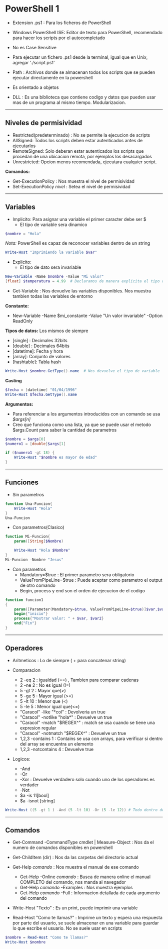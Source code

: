 # PowerShell 1

- Extension .ps1 : Para los ficheros de PowerShell
- Windows PowerShell ISE: Editor de texto para PowerShell, recomendado para hacer los scripts por el autocompletado
- No es Case Sensitive
- Para ejecutar un fichero .ps1 desde la terminal, igual que en Unix, agregar './script.ps1'
- Path : Archivos donde se almacenan todos los scripts que se pueden ejecutar directamente en la powershell
- Es orientado a objetos

- DLL : Es una biblioteca que contiene codigo y datos que pueden usar mas de un programa al mismo tiempo. Modularizacion.

---
## Niveles de permisividad

- Restricted(predeterminado) : No se permite la ejecucion de scripts
- AllSigned: Todos los scripts deben estar autenticados antes de ejecutarlos
- RemoteSigned: Solo deberan estar autenticados los scripts que procedan de una ubicacion remota, por ejemplos los desacargados
- Unrestricted: Opcion menos recomendada, ejecutara cualquier script.

**Comandos:**
- Get-ExecutionPolicy : Nos muestra el nivel de permisividad
- Set-ExecutionPolicy *nivel* : Setea el nivel de permisividad

---
## Variables

- Implicito: Para asignar una variable el primer caracter debe ser $ 
	- El tipo de variable sera dinamico
```Powershell
$nombre = "Hola"
```
*Nota:* PowerShell es capaz de reconocer variables dentro de un string

```PowerShell
Write-Host "Imprimiendo la variable $var"
```

- Explicito: 
	- El tipo de dato sera invariable
```PowerShell
New-Variable -Name $nombre -Value "Mi valor" 
[float] $temperatura = 4.99  # Declaramos de manera explicita el tipo de variable, y no podra almacenar otro tipo de dato
```

- Get-Variable : Nos devuelve las variables disponibles. Nos muestra tambien todas las variables de entorno

**Constante:**
- New-Variable -Name $mi_constante -Value "Un valor invariable" -Option ReadOnly

**Tipos de datos:** Los mismos de siempre 
- \[single] : Decimales 32bits
- \[double] : Decimales 64bits
- \[datetime]: Fecha y hora
- \[array]: Conjunto de valores
- \[hashtable]: Tabla hash

```PowerShell
Write-Host $nombre.GetType().name  # Nos devuelve el tipo de variable
```

**Casting**
```PowerShell
$fecha = [datetime] "01/04/1996"
Write-Host $fecha.GetType().name
```

**Argumentos:**
- Para referenciar a los argumentos introducidos con un comando se usa *$args\[n]* 
- Creo que funciona como una lista, ya que se puede usar el metodo $args.Count para saber la cantidad de parametros

```powershell
$nombre = $args[0]
$numero1 = [double]$args[1]

if ($numero1 -gt 18) {
	Write-Host "$nombre es mayor de edad"
}
```

---
## Funciones

- Sin parametros
```powershell
function Una-Funcion{
	Write-Host "Hola"
}
Una-Funcion
```

- Con parametros(Clasico)
```powershell
function Mi-Funcion{
	param([String]$Nombre)

	Write-Host "Hola $Nombre"
}
Mi-Funcion -Nombre "Jesus"
```

- Con parametros
	- Mandatory=$true : El primer parametro sera obligatorio
	- ValueFromPipeLine=$true : Puede aceptar como parametro el output de otro comando
	- Begin, process y end son el orden de ejecucion de el codigo
```PowerShell
function funcion1
{
	param([Parameter(Mandatory=$true, ValueFromPipeLine=$true)]$var,$var2)
	begin{"inicio"}
	process{"Mostrar valor: " + $var, $var2}
	end{"Fin"}
}
```


---
## Operadores

- Aritmeticos : Lo de siempre ( + para concatenar string)
- Comparacion 
	- 2 -eq 2 : igualdad (\==) , Tambien para comparar cadenas
	- 2 -ne 2 : No es igual (!=)
	- 5 -gt 2 : Mayor que(>)
	- 5 -ge 5 : Mayor igual (>=)
	- 5 -lt 10 : Menor que (<)
	- 5 -le 5 : Menor igual que(<=)
	- "Caracol" -like "\*col" : Devolveria un true
	- "Caracol" -notlike "hola\*" : Devuelve un true
	- "Caracol" -match "$REGEX^" : match se usa cuando se tiene una expresion regular
	- "Caracol" -notmatch "$REGEX^" : Devuelve un true
	- 1,2,3 -contains 1 : Contains se usa con arrays, para verificar si dentro del array se encuentra un elemento
	- 1,2,3 -notcontains 4 : Devuelve true

- Logicos: 
	- -And
	- -Or
	- -Xor : Devuelve verdadero solo cuando uno de los operadores es verdader
	- -Not
	- $a -is 11\[bool]
	- $a -isnot \[string] 

```PowerShell
Write-Host ((5 -gt 1 ) -And (5 -lt 10) -Or (5 -le 12)) # Todo dentro de parentesis
```

---
## Comandos

- Get-Command -CommandType cmdlet | Measure-Object : Nos da el numero de comandos disponibles en powershell
- Get-ChildItem (dir) : Nos da las carpetas del directorio actual
- Get-Help *comando* : Nos muestra el manual de ese comando
	- Get-Help -Online *comando* : Busca de manera online el manual COMPLETO del comando, nos manda al navegador
	- Get-Help *comando* -Examples : Nos muestra ejemplos
	- Get-Help *comando* -Full : Informacion detallada de cada argumento del comando

- Write-Host "Texto" : Es un print, puede imprimir una variable
- Read-Host "Como te llamas?" : Imprime un texto y espera una respuesta por parte del usuario, se suele almacenar en una variable para guardar lo que escribe el usuario. No se suele usar en scripts

```PowerShell
$nombre = Read-Host "Como te llamas?"
Write-Host $nombre
```


